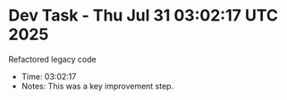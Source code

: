 # Dev Task - Thu Jul 31 03:02:17 UTC 2025
Refactored legacy code
- Time: 03:02:17
- Notes: This was a key improvement step.
